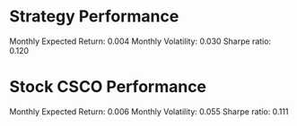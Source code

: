# Strategy Performance
Monthly Expected Return: 0.004
Monthly Volatility: 0.030
Sharpe ratio: 0.120
# Stock CSCO Performance
Monthly Expected Return: 0.006
Monthly Volatility: 0.055
Sharpe ratio: 0.111
